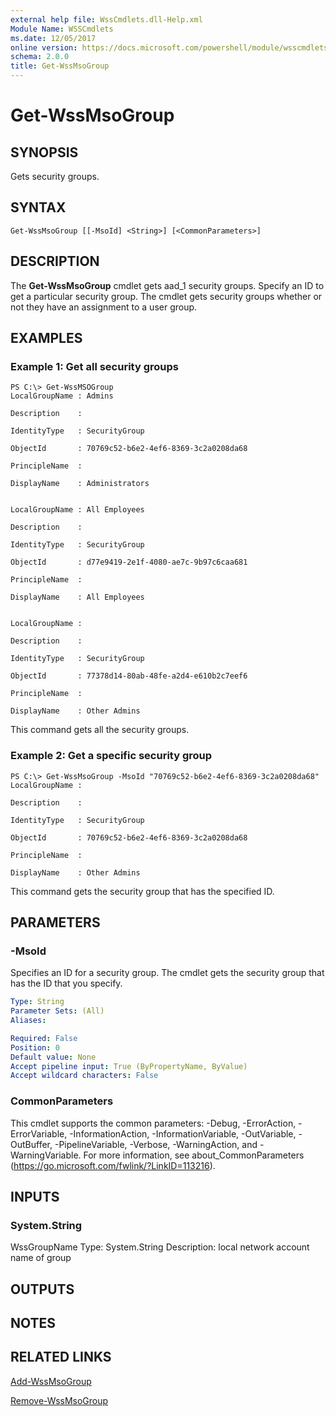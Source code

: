 ```yaml
---
external help file: WssCmdlets.dll-Help.xml
Module Name: WSSCmdlets
ms.date: 12/05/2017
online version: https://docs.microsoft.com/powershell/module/wsscmdlets/get-wssmsogroup?view=windowsserver2012r2-ps&wt.mc_id=ps-gethelp
schema: 2.0.0
title: Get-WssMsoGroup
---
```


# Get-WssMsoGroup

## SYNOPSIS
Gets security groups.

## SYNTAX

```
Get-WssMsoGroup [[-MsoId] <String>] [<CommonParameters>]
```

## DESCRIPTION
The **Get-WssMsoGroup** cmdlet gets aad_1 security groups.
Specify an ID to get a particular security group.
The cmdlet gets security groups whether or not they have an assignment to a user group.

## EXAMPLES

### Example 1: Get all security groups
```
PS C:\> Get-WssMSOGroup
LocalGroupName : Admins

Description    :

IdentityType   : SecurityGroup

ObjectId       : 70769c52-b6e2-4ef6-8369-3c2a0208da68

PrincipleName  :

DisplayName    : Administrators


LocalGroupName : All Employees

Description    :

IdentityType   : SecurityGroup

ObjectId       : d77e9419-2e1f-4080-ae7c-9b97c6caa681

PrincipleName  :

DisplayName    : All Employees


LocalGroupName :

Description    :

IdentityType   : SecurityGroup

ObjectId       : 77378d14-80ab-48fe-a2d4-e610b2c7eef6

PrincipleName  :

DisplayName    : Other Admins
```

This command gets all the security groups.

### Example 2: Get a specific security group
```
PS C:\> Get-WssMsoGroup -MsoId "70769c52-b6e2-4ef6-8369-3c2a0208da68"
LocalGroupName :

Description    :

IdentityType   : SecurityGroup

ObjectId       : 70769c52-b6e2-4ef6-8369-3c2a0208da68

PrincipleName  :

DisplayName    : Other Admins
```

This command gets the security group that has the specified ID.

## PARAMETERS

### -MsoId
Specifies an ID for a security group.
The cmdlet gets the security group that has the ID that you specify.

```yaml
Type: String
Parameter Sets: (All)
Aliases: 

Required: False
Position: 0
Default value: None
Accept pipeline input: True (ByPropertyName, ByValue)
Accept wildcard characters: False
```

### CommonParameters
This cmdlet supports the common parameters: -Debug, -ErrorAction, -ErrorVariable, -InformationAction, -InformationVariable, -OutVariable, -OutBuffer, -PipelineVariable, -Verbose, -WarningAction, and -WarningVariable. For more information, see about_CommonParameters (https://go.microsoft.com/fwlink/?LinkID=113216).

## INPUTS

### System.String
WssGroupName
Type: System.String
Description: local network account name of group

## OUTPUTS

## NOTES

## RELATED LINKS

[Add-WssMsoGroup](./Add-WssMsoGroup.md)

[Remove-WssMsoGroup](./Remove-WssMsoGroup.md)

